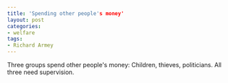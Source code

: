 ```yaml
---
title: 'Spending other people's money'
layout: post
categories:
- welfare
tags:
- Richard Armey
---
```


Three groups spend other people's money: Children, thieves, politicians. All three need supervision.